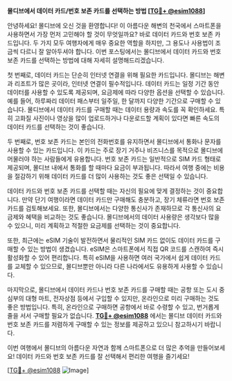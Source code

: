 **몰디브에서 데이터 카드/번호 보존 카드를 선택하는 방법 [[TG💪+ @esim1088](https://t.me/s/esim1088)]**

안녕하세요! 몰디브에 오신 것을 환영합니다! 이 아름다운 해변의 천국에서 스마트폰을 사용하면서 가장 먼저 고민해야 할 것이 무엇일까요? 바로 데이터 카드와 번호 보존 카드입니다. 두 가지 모두 여행자에게 매우 중요한 역할을 하지만, 그 용도나 사용법이 조금씩 다르니 잘 알아두셔야 합니다. 이번 포스팅에서는 몰디브에서 데이터 카드와 번호 보존 카드를 선택하는 방법에 대해 자세히 설명해드리겠습니다.

첫 번째로, 데이터 카드는 단순히 인터넷 연결을 위해 필요한 카드입니다. 몰디브는 해변과 리조트가 많은 곳이라, 인터넷 연결이 필수적입니다. 데이터 카드는 일정 기간 동안 데이터를 사용할 수 있도록 제공되며, 요금제에 따라 다양한 옵션을 선택할 수 있습니다. 예를 들어, 하루짜리 데이터 패스부터 일주일, 한 달까지 다양한 기간으로 구매할 수 있습니다. 몰디브에서 데이터 카드를 구매할 때는 데이터 용량과 속도를 꼭 확인하세요. 특히 고화질 사진이나 영상을 많이 업로드하거나 다운로드할 계획이 있다면 빠른 속도의 데이터 카드를 선택하는 것이 좋습니다.

두 번째로, 번호 보존 카드는 본인의 전화번호를 유지하면서 몰디브에서 통화나 문자를 사용할 수 있는 카드입니다. 이 카드는 주로 장기 거주나 비즈니스를 목적으로 몰디브에 머물러야 하는 사람들에게 유용합니다. 번호 보존 카드는 일반적으로 SIM 카드 형태로 제공되며, 몰디브 내에서 통화를 할 때마다 요금이 부과됩니다. 따라서 여행 중에는 비용을 절감하기 위해 데이터 카드를 더 많이 사용하는 것도 좋은 선택일 수 있습니다.

데이터 카드와 번호 보존 카드를 선택할 때는 자신의 필요에 맞게 결정하는 것이 중요합니다. 만약 단기 여행이라면 데이터 카드만 구매해도 충분하고, 장기 체류라면 번호 보존 카드를 검토해보세요. 또한, 몰디브에서는 다양한 통신사가 존재하므로 각 통신사의 요금제와 혜택을 비교하는 것도 좋습니다. 몰디브에서의 데이터 사용량은 생각보다 많을 수 있으니, 미리 계획하고 적절한 요금제를 선택하는 것이 중요합니다.

또한, 최근에는 eSIM 기술이 발전하면서 물리적인 SIM 카드 없이도 데이터 카드를 구매할 수 있는 방법이 생겼습니다. eSIM은 스마트폰에서 직접 QR 코드를 스캔하여 즉시 활성화할 수 있어 편리합니다. 특히 eSIM을 사용하면 여러 국가에서 쉽게 데이터 카드를 교체할 수 있으므로, 몰디브뿐만 아니라 다른 나라에서도 유용하게 사용할 수 있습니다.

마지막으로, 몰디브에서 데이터 카드나 번호 보존 카드를 구매할 때는 공항 또는 도시 중심부의 대형 마트, 전자상점 등에서 구입할 수 있지만, 온라인으로 미리 구매하는 것도 좋은 방법입니다. 특히, 온라인으로 구매하면 공항에서 바로 수령할 수 있고, 번거롭게 줄을 서서 구매할 필요가 없습니다. **[TG💪+ @esim1088](https://t.me/s/esim1088)** 에서는 몰디브 데이터 카드와 번호 보존 카드를 저렴하게 구매할 수 있는 정보를 제공하고 있으니 참고하시기 바랍니다.

이번 여행에서 몰디브의 아름다운 자연과 함께 스마트폰으로 더 많은 추억을 만들어보세요! 데이터 카드와 번호 보존 카드를 잘 선택해서 편리한 여행을 즐기세요!

[[TG💪+ @esim1088](https://t.me/s/esim1088) ![Image](https://i.postimg.cc/Y0z9fWf4/image.png)]